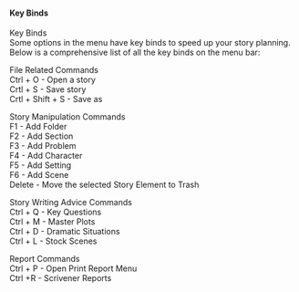 #### Key Binds ####
Key Binds <br/>
Some options in the menu have key binds to speed up your story planning. Below is a comprehensive list of all the key binds on the menu bar: <br/>

File Related Commands <br/>
Ctrl + O - Open a story <br/>
Crtl + S - Save story <br/>
Crtl + Shift + S - Save as <br/>

Story Manipulation Commands <br/>
F1 - Add Folder <br/>
F2 - Add Section <br/>
F3 - Add Problem <br/>
F4 - Add Character <br/>
F5 - Add Setting <br/>
F6 - Add Scene <br/>
Delete - Move the selected Story Element to Trash <br/>

Story Writing Advice Commands <br/>
Ctrl + Q - Key Questions <br/>
Ctrl + M - Master Plots <br/>
Ctrl + D - Dramatic Situations <br/>
Ctrl + L - Stock Scenes <br/>

Report Commands <br/>
Ctrl + P - Open Print Report Menu <br/>
Ctrl +R - Scrivener Reports  <br/>
